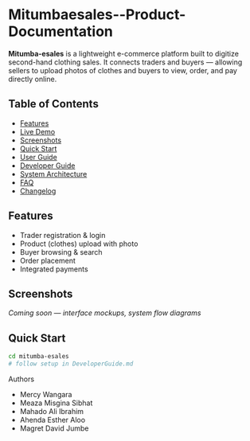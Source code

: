 # Mitumbaesales--Product-Documentation
**Mitumba-esales** is a lightweight e-commerce platform built to digitize second-hand clothing sales. It connects traders and buyers — allowing sellers to upload photos of clothes and buyers to view, order, and pay directly online.

##  Table of Contents
- [Features](#features)
- [Live Demo](#live-demo)
- [Screenshots](#screenshots)
- [Quick Start](#quick-start)
- [User Guide](docs/UserGuide.md)
- [Developer Guide](docs/DeveloperGuide.md)
- [System Architecture](docs/SystemArchitecture.md)
- [FAQ](docs/FAQ.md)
- [Changelog](CHANGELOG.md)

##  Features
- Trader registration & login
- Product (clothes) upload with photo
- Buyer browsing & search
- Order placement
- Integrated payments

##  Screenshots
*Coming soon — interface mockups, system flow diagrams*

##  Quick Start

```bash
cd mitumba-esales
# follow setup in DeveloperGuide.md
```
Authors

- Mercy Wangara
- Meaza Misgina Sibhat
- Mahado Ali Ibrahim
- Ahenda Esther Aloo
- Magret David Jumbe
